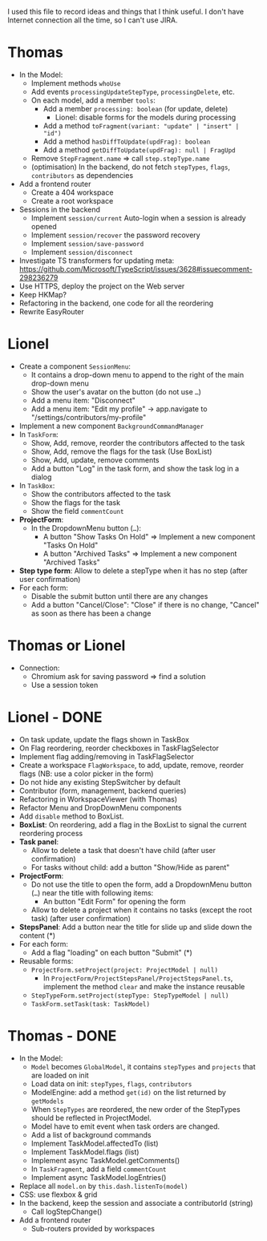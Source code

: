 I used this file to record ideas and things that I think useful. I don't have Internet connection all
the time, so I can't use JIRA.

# Thomas

- In the Model:
  - Implement methods `whoUse`
  - Add events `processingUpdateStepType`, `processingDelete`, etc.
  - On each model, add a member `tools`:
    - Add a member `processing: boolean` (for update, delete)
      - Lionel: disable forms for the models during processing
    - Add a method `toFragment(variant: "update" | "insert" | "id")`
    - Add a method `hasDiffToUpdate(updFrag): boolean`
    - Add a method `getDiffToUpdate(updFrag): null | FragUpd`
  - Remove `StepFragment.name` => call `step.stepType.name`
  - (optimisation) In the backend, do not fetch `stepTypes`, `flags`, `contributors` as dependencies
- Add a frontend router
  - Create a 404 workspace
  - Create a root workspace
- Sessions in the backend
  - Implement `session/current` Auto-login when a session is already opened
  - Implement `session/recover` the password recovery
  - Implement `session/save-password`
  - Implement `session/disconnect`
- Investigate TS transformers for updating meta: https://github.com/Microsoft/TypeScript/issues/3628#issuecomment-298236279
- Use HTTPS, deploy the project on the Web server
- Keep HKMap?
- Refactoring in the backend, one code for all the reordering
- Rewrite EasyRouter

# Lionel
- Create a component `SessionMenu`:
  - It contains a drop-down menu to append to the right of the main drop-down menu
  - Show the user's avatar on the button (do not use `…`)
  - Add a menu item: "Disconnect"
  - Add a menu item: "Edit my profile" → app.navigate to "/settings/contributors/my-profile"
- Implement a new component `BackgroundCommandManager`
- In `TaskForm`:
  - Show, Add, remove, reorder the contributors affected to the task
  - Show, Add, remove the flags for the task (Use BoxList)
  - Show, Add, update, remove comments
  - Add a button "Log" in the task form, and show the task log in a dialog
- In `TaskBox`:
  - Show the contributors affected to the task
  - Show the flags for the task
  - Show the field `commentCount`
- **ProjectForm**:
  - In the DropdownMenu button (`…`):
    - A button "Show Tasks On Hold" => Implement a new component "Tasks On Hold"
    - A button "Archived Tasks" => Implement a new component "Archived Tasks"
- **Step type form**: Allow to delete a stepType when it has no step (after user confirmation)
- For each form:
  - Disable the submit button until there are any changes
  - Add a button "Cancel/Close": "Close" if there is no change, "Cancel" as soon as there has been a change

# Thomas or Lionel

- Connection:
  - Chromium ask for saving password => find a solution
  - Use a session token

# Lionel - DONE
- On task update, update the flags shown in TaskBox
- On Flag reordering, reorder checkboxes in TaskFlagSelector
- Implement flag adding/removing in TaskFlagSelector
- Create a workspace `FlagWorkspace`, to add, update, remove, reorder flags (NB: use a color picker in the form)
- Do not hide any existing StepSwitcher by default
- Contributor (form, management, backend queries)
- Refactoring in WorkspaceViewer (with Thomas)
- Refactor Menu and DropDownMenu components
- Add `disable` method to BoxList.
- **BoxList**: On reordering, add a flag in the BoxList to signal the current reordering process
- **Task panel**:
  - Allow to delete a task that doesn't have child (after user confirmation)
  - For tasks without child: add a button "Show/Hide as parent"
- **ProjectForm**:
  - Do not use the title to open the form, add a DropdownMenu button (`…`) near the title with following items:
    - An button "Edit Form" for opening the form
  - Allow to delete a project when it contains no tasks (except the root task) (after user confirmation)
- **StepsPanel**: Add a button near the title for slide up and slide down the content (*)
- For each form:
  - Add a flag "loading" on each button "Submit" (*)
- Reusable forms:
  - `ProjectForm.setProject(project: ProjectModel | null)`
    - In `ProjectForm/ProjectStepsPanel/ProjectStepsPanel.ts`, implement the method `clear` and make the instance reusable
  - `StepTypeForm.setProject(stepType: StepTypeModel | null)`
  - `TaskForm.setTask(task: TaskModel)`

# Thomas - DONE

- In the Model:
  - `Model` becomes `GlobalModel`, it contains `stepTypes` and `projects` that are loaded on init
  - Load data on init: `stepTypes`, `flags`, `contributors`
  - ModelEngine: add a method `get(id)` on the list returned by `getModels`
  - When `StepTypes` are reordered, the new order of the StepTypes should be reflected in ProjectModel.
  - Model have to emit event when task orders are changed.
  - Add a list of background commands
  - Implement TaskModel.affectedTo (list)
  - Implement TaskModel.flags (list)
  - Implement async TaskModel.getComments()
  - In `TaskFragment`, add a field `commentCount`
  - Implement async TaskModel.logEntries()
- Replace all `model.on` by `this.dash.listenTo(model)`
- CSS: use flexbox & grid
- In the backend, keep the session and associate a contributorId (string)
  - Call logStepChange()
- Add a frontend router
  - Sub-routers provided by workspaces
